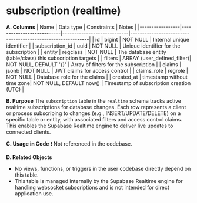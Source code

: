 # subscription (realtime)

**A. Columns**
| Name            | Data type                  | Constraints                | Notes                                                      |
|-----------------|---------------------------|----------------------------|------------------------------------------------------------|
| id              | bigint                    | NOT NULL                   | Internal unique identifier                                 |
| subscription_id | uuid                      | NOT NULL                   | Unique identifier for the subscription                     |
| entity          | regclass                  | NOT NULL                   | The database entity (table/class) this subscription targets |
| filters         | ARRAY (user_defined_filter)| NOT NULL, DEFAULT '{}'     | Array of filters for the subscription                      |
| claims          | jsonb                     | NOT NULL                   | JWT claims for access control                              |
| claims_role     | regrole                   | NOT NULL                   | Database role for the claims                               |
| created_at      | timestamp without time zone| NOT NULL, DEFAULT now()    | Timestamp of subscription creation (UTC)                   |

**B. Purpose**
The `subscription` table in the `realtime` schema tracks active realtime subscriptions for database changes. Each row represents a client or process subscribing to changes (e.g., INSERT/UPDATE/DELETE) on a specific table or entity, with associated filters and access control claims. This enables the Supabase Realtime engine to deliver live updates to connected clients.

**C. Usage in Code**
❗ Not referenced in the codebase.

**D. Related Objects**
- No views, functions, or triggers in the user codebase directly depend on this table.
- This table is managed internally by the Supabase Realtime engine for handling websocket subscriptions and is not intended for direct application use.